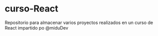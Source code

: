 # curso-React
Repositorio para almacenar varios proyectos realizados en un curso de React impartido po @miduDev
